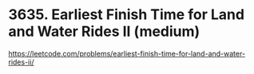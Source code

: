 # 3635. Earliest Finish Time for Land and Water Rides II (medium)

https://leetcode.com/problems/earliest-finish-time-for-land-and-water-rides-ii/
